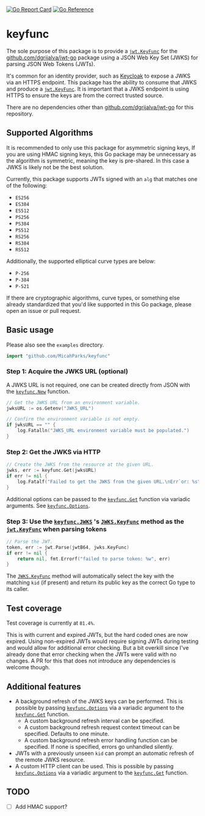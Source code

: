 [![Go Report Card](https://goreportcard.com/badge/github.com/MicahParks/keyfunc)](https://goreportcard.com/report/github.com/MicahParks/keyfunc) [![Go Reference](https://pkg.go.dev/badge/github.com/MicahParks/keyfunc.svg)](https://pkg.go.dev/github.com/MicahParks/keyfunc)

# keyfunc

The sole purpose of this package is to provide a
[`jwt.KeyFunc`](https://pkg.go.dev/github.com/dgrijalva/jwt-go@v3.2.0+incompatible#Keyfunc) for the
[github.com/dgrijalva/jwt-go](https://github.com/dgrijalva/jwt-go) package using a JSON Web Key Set (JWKS) for parsing
JSON Web Tokens (JWTs).

It's common for an identity provider, such as [Keycloak](https://www.keycloak.org/) to expose a JWKS via an HTTPS
endpoint. This package has the ability to consume that JWKS and produce a
[`jwt.KeyFunc`](https://pkg.go.dev/github.com/dgrijalva/jwt-go@v3.2.0+incompatible#Keyfunc). It is important that a JWKS
endpoint is using HTTPS to ensure the keys are from the correct trusted source.

There are no dependencies other than [github.com/dgrijalva/jwt-go](https://github.com/dgrijalva/jwt-go) for this
repository.

## Supported Algorithms

It is recommended to only use this package for asymmetric signing keys, If you are using HMAC signing keys, this Go
package may be unnecessary as the algorithm is symmetric, meaning the key is pre-shared. In this case a JWKS is
likely not be the best solution.

Currently, this package supports JWTs signed with an `alg` that matches one of the following:

* `ES256`
* `ES384`
* `ES512`
* `PS256`
* `PS384`
* `PS512`
* `RS256`
* `RS384`
* `RS512`

Additionally, the supported elliptical curve types are below:

* `P-256`
* `P-384`
* `P-521`

If there are cryptographic algorithms, curve types, or something else already standardized that you'd like supported in
this Go package, please open an issue or pull request.

## Basic usage

Please also see the `examples` directory.

```go
import "github.com/MicahParks/keyfunc"
```

### Step 1: Acquire the JWKS URL (optional)

A JWKS URL is not required, one can be created directly from JSON with the
[`keyfunc.New`](https://pkg.go.dev/github.com/MicahParks/keyfunc#New) function.

```go
// Get the JWKS URL from an environment variable.
jwksURL := os.Getenv("JWKS_URL")

// Confirm the environment variable is not empty.
if jwksURL == "" {
	log.Fatalln("JWKS_URL environment variable must be populated.")
}
```

### Step 2: Get the JWKS via HTTP

```go
// Create the JWKS from the resource at the given URL.
jwks, err := keyfunc.Get(jwksURL)
if err != nil {
	log.Fatalf("Failed to get the JWKS from the given URL.\nErr`or: %s", err.Error())
}
```

Additional options can be passed to the [`keyfunc.Get`](https://pkg.go.dev/github.com/MicahParks/keyfunc#Get) function
via variadic arguments. See [`keyfunc.Options`](https://pkg.go.dev/github.com/MicahParks/keyfunc#Options).

### Step 3: Use the [`keyfunc.JWKS`](https://pkg.go.dev/github.com/MicahParks/keyfunc#JWKS) 's [`JWKS.KeyFunc`](https://pkg.go.dev/github.com/MicahParks/keyfunc#JWKS.KeyFunc) method as the [`jwt.KeyFunc`](https://pkg.go.dev/github.com/dgrijalva/jwt-go@v3.2.0+incompatible#Keyfunc) when parsing tokens

```go
// Parse the JWT.
token, err := jwt.Parse(jwtB64, jwks.KeyFunc)
if err != nil {
	return nil, fmt.Errorf("failed to parse token: %w", err)
}
```

The [`JWKS.KeyFunc`](https://pkg.go.dev/github.com/MicahParks/keyfunc#JWKS.KeyFunc) method will automatically select
the key with the matching `kid` (if present) and return its public key as the correct Go type to its caller.

## Test coverage

Test coverage is currently at `81.4%`.

This is with current and expired JWTs, but the hard coded ones are now expired.
Using non-expired JWTs would require signing JWTs during testing and would allow for additional error checking. But a
bit overkill since I've already done that error checking when the JWTs were valid with no changes. A PR for this that
does not introduce any dependencies is welcome though.

## Additional features

* A background refresh of the JWKS keys can be performed. This is possible by passing
  [`keyfunc.Options`](https://pkg.go.dev/github.com/MicahParks/keyfunc#Options) via a variadic argument to the
  [`keyfunc.Get`](https://pkg.go.dev/github.com/MicahParks/keyfunc#Get) function.
    * A custom background refresh interval can be specified.
    * A custom background refresh request context timeout can be specified. Defaults to one minute.
    * A custom background refresh error handling function can be specified. If none is specified, errors go unhandled
      silently.
* JWTs with a previously unseen `kid` can prompt an automatic refresh of the remote JWKS resource.
* A custom HTTP client can be used. This is possible by passing
  [`keyfunc.Options`](https://pkg.go.dev/github.com/MicahParks/keyfunc#Options) via a variadic argument to the
  [`keyfunc.Get`](https://pkg.go.dev/github.com/MicahParks/keyfunc#Get) function.

## TODO

- [ ] Add HMAC support?
